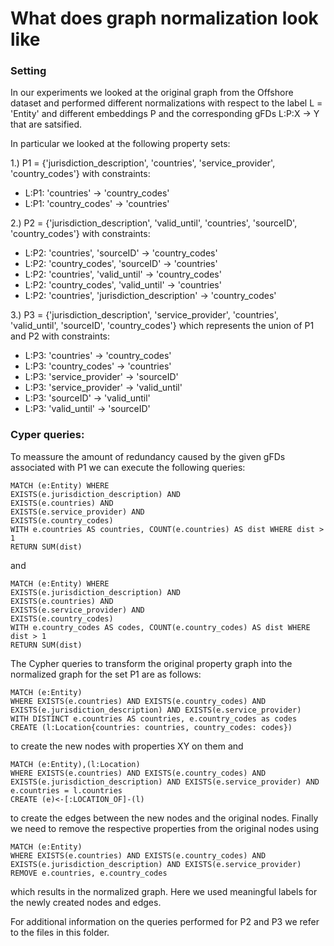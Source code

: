 # What does graph normalization look like

### Setting

In our experiments we looked at the original graph from the Offshore dataset and performed different normalizations with respect to the label L = 'Entity' and different embeddings P and the corresponding gFDs L:P:X -> Y that are satsified.

In particular we looked at the following property sets:

1.) P1 = {'jurisdiction_description', 'countries', 'service_provider', 'country_codes'} with constraints:

- L:P1: 'countries' -> 'country_codes'
- L:P1: 'country_codes' -> 'countries'


2.) P2 = {'jurisdiction_description', 'valid_until', 'countries', 'sourceID', 'country_codes'} with constraints:

- L:P2: 'countries', 'sourceID' -> 'country_codes'
- L:P2: 'country_codes', 'sourceID' -> 'countries'
- L:P2: 'countries', 'valid_until' -> 'country_codes'
- L:P2: 'country_codes', 'valid_until' -> 'countries'
- L:P2: 'countries', 'jurisdiction_description' -> 'country_codes'

3.) P3 = {'jurisdiction_description', 'service_provider', 'countries', 'valid_until', 'sourceID', 'country_codes'} which represents the union of P1 and P2 with constraints:

- L:P3: 'countries' -> 'country_codes'
- L:P3: 'country_codes' -> 'countries'
- L:P3: 'service_provider' -> 'sourceID'
- L:P3: 'service_provider' -> 'valid_until'
- L:P3: 'sourceID' -> 'valid_until'
- L:P3: 'valid_until' -> 'sourceID'


### Cyper queries:

To meassure the amount of redundancy caused by the given gFDs associated with P1 we can execute the following queries:

```
MATCH (e:Entity) WHERE
EXISTS(e.jurisdiction_description) AND
EXISTS(e.countries) AND
EXISTS(e.service_provider) AND
EXISTS(e.country_codes)
WITH e.countries AS countries, COUNT(e.countries) AS dist WHERE dist > 1
RETURN SUM(dist)
```

and

```
MATCH (e:Entity) WHERE
EXISTS(e.jurisdiction_description) AND
EXISTS(e.countries) AND
EXISTS(e.service_provider) AND
EXISTS(e.country_codes)
WITH e.country_codes AS codes, COUNT(e.country_codes) AS dist WHERE dist > 1
RETURN SUM(dist)
```


The Cypher queries to transform the original property graph into the normalized graph for the set P1 are as follows:

```
MATCH (e:Entity)
WHERE EXISTS(e.countries) AND EXISTS(e.country_codes) AND EXISTS(e.jurisdiction_description) AND EXISTS(e.service_provider)
WITH DISTINCT e.countries AS countries, e.country_codes as codes
CREATE (l:Location{countries: countries, country_codes: codes})
```

to create the new nodes with properties XY on them and

```
MATCH (e:Entity),(l:Location)
WHERE EXISTS(e.countries) AND EXISTS(e.country_codes) AND EXISTS(e.jurisdiction_description) AND EXISTS(e.service_provider) AND
e.countries = l.countries
CREATE (e)<-[:LOCATION_OF]-(l)
```

to create the edges between the new nodes and the original nodes. Finally we need to remove the respective properties from the original nodes using

```
MATCH (e:Entity)
WHERE EXISTS(e.countries) AND EXISTS(e.country_codes) AND EXISTS(e.jurisdiction_description) AND EXISTS(e.service_provider)
REMOVE e.countries, e.country_codes
```

which results in the normalized graph. Here we used meaningful labels for the newly created nodes and edges.

For additional information on the queries performed for P2 and P3 we refer to the files in this folder.
